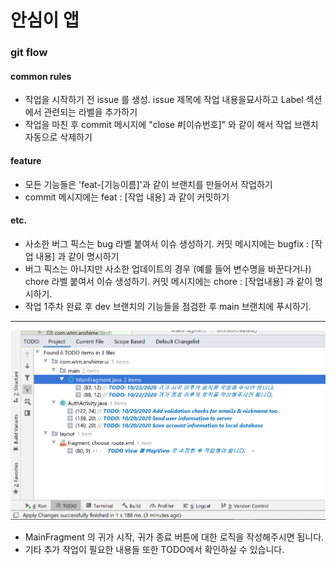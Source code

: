 # 안심이 앱

### git flow

#### common rules 
* 작업을 시작하기 전 issue 를 생성. issue 제목에 작업 내용을묘사하고 Label 섹션에서 관련되는 라벨을 추가하기 
* 작업을 마친 후 commit 메시지에 "close #[이슈번호]" 와 같이 해서 작업 브랜치 자동으로 삭제하기 

#### feature
* 모든 기능들은 'feat-[기능이름]'과 같이 브랜치를 만들어서 작업하기 
* commit 메시지에는 feat : [작업 내용] 과 같이 커밋하기 

#### etc. 
* 사소한 버그 픽스는 bug 라벨 붙여서 이슈 생성하기. 커밋 메시지에는 bugfix : [작업 내용] 과 같이 명시하기 
* 버그 픽스는 아니지만 사소한 업데이트의 경우 (예를 들어 변수명을 바꾼다거나) chore 라벨 붙여서 이슈 생성하기. 커밋 메시지에는 chore : [작업내용] 과 같이 명시하기. 
* 작업 1주차 완료 후 dev 브랜치의 기능들을 점검한 후 main 브랜치에 푸시하기. 

---

<img src="image-20201022201926961.png" alt="image-20201022201926961" style="zoom:67%;" />

* MainFragment 의 귀가 시작, 귀가 종료 버튼에 대한 로직을 작성해주시면 됩니다. 
* 기타 추가 작업이 필요한 내용들 또한 TODO에서 확인하실 수 있습니다. 